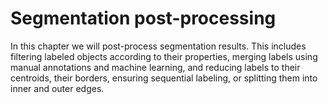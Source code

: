 # Segmentation post-processing

In this chapter we will post-process segmentation results. This includes filtering labeled objects according to their properties, merging labels using manual annotations and machine learning, and reducing labels to their centroids, their borders, ensuring sequential labeling, or splitting them into inner and outer edges.
